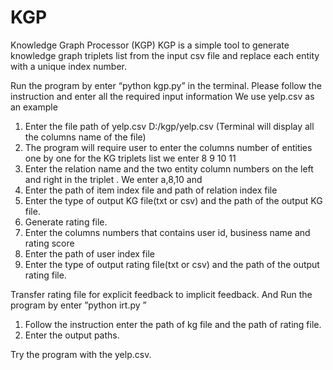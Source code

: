 # KGP
Knowledge Graph Processor (KGP)
KGP is a simple tool to generate knowledge graph triplets list from the input csv file and replace each entity with a unique index number. 

Run the program by enter “python kgp.py” in the terminal.
Please follow the instruction and enter all the required input information
We use yelp.csv as an example

1.	Enter the file path of yelp.csv
   D:/kgp/yelp.csv
   (Terminal will display all the columns name of the file)
2.	The program will require user to enter the columns number of entities one by one for the KG triplets list
   we enter 8 9 10 11 
3.	Enter the relation name and the two entity column numbers on the left and right in the triplet .
   We enter a,8,10 and 
4.	Enter the path of item index file and path of relation index file
5.	Enter the type of output KG file(txt or csv) and the path of the output KG file. 
6.	Generate rating file. 
7.	Enter the columns numbers that contains user id, business name and rating score
8.	Enter the path of user index file
9.	Enter the type of output rating file(txt or csv) and the path of the output rating file.

Transfer rating file for explicit feedback to implicit feedback. And 
 Run the program by enter ”python irt.py ”
1.	Follow the instruction enter the path of kg file and the path of rating file.
2.	Enter the output paths.

Try the program with the yelp.csv. 
